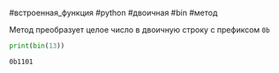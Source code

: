 #встроенная_функция #python #двоичная #bin #метод

Метод преобразует целое число в двоичную строку с префиксом `0b`
```python
print(bin(13))
```
```
0b1101
```